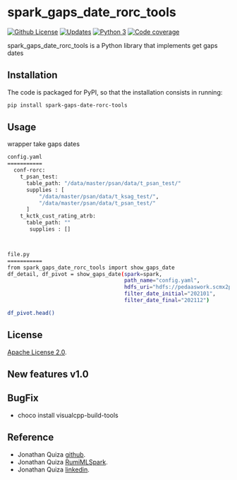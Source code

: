 # spark_gaps_date_rorc_tools


[![Github License](https://img.shields.io/badge/License-Apache%202.0-blue.svg)](https://opensource.org/licenses/Apache-2.0)
[![Updates](https://pyup.io/repos/github/woctezuma/google-colab-transfer/shield.svg)](pyup)
[![Python 3](https://pyup.io/repos/github/woctezuma/google-colab-transfer/python-3-shield.svg)](pyup)
[![Code coverage](https://codecov.io/gh/woctezuma/google-colab-transfer/branch/master/graph/badge.svg)](codecov)




spark_gaps_date_rorc_tools is a Python library that implements get gaps dates
## Installation

The code is packaged for PyPI, so that the installation consists in running:
```sh
pip install spark-gaps-date-rorc-tools 
```


## Usage

wrapper take gaps dates

```sh
config.yaml
===========
  conf-rorc:
    t_psan_test:
      table_path: "/data/master/psan/data/t_psan_test/"
      supplies : [
          "/data/master/psan/data/t_ksag_test/",
          "/data/master/psan/data/t_psan_test/"
      ]
    t_kctk_cust_rating_atrb:
      table_path: ""
       supplies : []



file.py
===========
from spark_gaps_date_rorc_tools import show_gaps_date
df_detail, df_pivot = show_gaps_date(spark=spark,
                                     path_name="config.yaml",
                                     hdfs_uri="hdfs://pedaaswork.scmx2p100.isi",
                                     filter_date_initial="202101",
                                     filter_date_final="202112")

df_pivot.head()
```




## License

[Apache License 2.0](https://www.dropbox.com/s/8t6xtgk06o3ij61/LICENSE?dl=0).


## New features v1.0

 
## BugFix
- choco install visualcpp-build-tools



## Reference

 - Jonathan Quiza [github](https://github.com/jonaqp).
 - Jonathan Quiza [RumiMLSpark](http://rumi-ml.herokuapp.com/).
 - Jonathan Quiza [linkedin](https://www.linkedin.com/in/jonaqp/).
